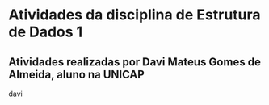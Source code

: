 # Atividades da disciplina de Estrutura de Dados 1
## Atividades realizadas por Davi Mateus Gomes de Almeida, aluno na UNICAP
davi
